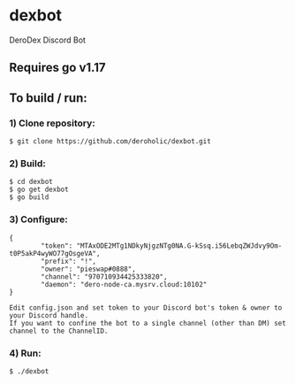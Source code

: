 # dexbot
DeroDex Discord Bot

## Requires go v1.17

## To build / run:

### 1) Clone repository:
	$ git clone https://github.com/deroholic/dexbot.git

### 2) Build:
	$ cd dexbot
	$ go get dexbot
	$ go build

### 3) Configure:
```
{
        "token": "MTAxODE2MTg1NDkyNjgzNTg0NA.G-kSsq.i56LebqZWJdvy9Om-t0P5akP4wyWO77gOsgeVA",
        "prefix": "!",
        "owner": "pieswap#0888",
        "channel": "970710934425333820",
        "daemon": "dero-node-ca.mysrv.cloud:10102"
}
```
	Edit config.json and set token to your Discord bot's token & owner to your Discord handle.
	If you want to confine the bot to a single channel (other than DM) set channel to the ChannelID.

### 4) Run:
	$ ./dexbot
